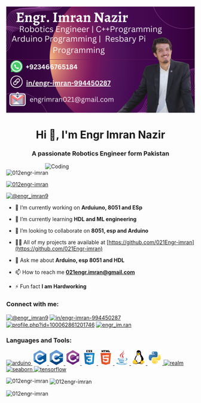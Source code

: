 ![banner](https://github.com/021Engr-imran/021Engr-imran/blob/main/banner.png)
<h1 align="center">Hi 👋, I'm Engr Imran Nazir</h1>
<h3 align="center">A passionate Robotics Engineer form Pakistan</h3>
<img align="right" alt="Coding" width="400" src="https://outlane.co/wp-content/uploads/2017/10/avatar-2.png">

<p align="left"> <img src="https://komarev.com/ghpvc/?username=012engr-imran&label=Profile%20views&color=0e75b6&style=flat" alt="012engr-imran" /> </p>

<p align="left"> <a href="https://github.com/ryo-ma/github-profile-trophy"><img src="https://github-profile-trophy.vercel.app/?username=012engr-imran" alt="012engr-imran" /></a> </p>

<p align="left"> <a href="https://twitter.com/@engr_imran9" target="blank"><img src="https://img.shields.io/twitter/follow/@engr_imran9?logo=twitter&style=for-the-badge" alt="@engr_imran9" /></a> </p>

- 🔭 I’m currently working on **Arduiuno, 8051 and ESp**

- 🌱 I’m currently learning **HDL and ML engineering**

- 👯 I’m looking to collaborate on **8051, esp and Arduino**

- 👨‍💻 All of my projects are available at [https://github.com/021Engr-imran](https://github.com/021Engr-imran)

- 💬 Ask me about **Arduino, esp 8051 and HDL**

- 📫 How to reach me **021engr.imran@gmail.com**

- ⚡ Fun fact **I am Hardworking**

<h3 align="left">Connect with me:</h3>
<p align="left">
<a href="https://twitter.com/@engr_imran9" target="blank"><img align="center" src="https://raw.githubusercontent.com/rahuldkjain/github-profile-readme-generator/master/src/images/icons/Social/twitter.svg" alt="@engr_imran9" height="30" width="40" /></a>
<a href="https://linkedin.com/in/in/engr-imran-994450287" target="blank"><img align="center" src="https://raw.githubusercontent.com/rahuldkjain/github-profile-readme-generator/master/src/images/icons/Social/linked-in-alt.svg" alt="in/engr-imran-994450287" height="30" width="40" /></a>
<a href="https://fb.com/profile.php?id=100062861201746" target="blank"><img align="center" src="https://raw.githubusercontent.com/rahuldkjain/github-profile-readme-generator/master/src/images/icons/Social/facebook.svg" alt="profile.php?id=100062861201746" height="30" width="40" /></a>
<a href="https://instagram.com/engr_im.ran" target="blank"><img align="center" src="https://raw.githubusercontent.com/rahuldkjain/github-profile-readme-generator/master/src/images/icons/Social/instagram.svg" alt="engr_im.ran" height="30" width="40" /></a>
</p>

<h3 align="left">Languages and Tools:</h3>
<p align="left"> <a href="https://www.arduino.cc/" target="_blank" rel="noreferrer"> <img src="https://cdn.worldvectorlogo.com/logos/arduino-1.svg" alt="arduino" width="40" height="40"/> </a> <a href="https://www.cprogramming.com/" target="_blank" rel="noreferrer"> <img src="https://raw.githubusercontent.com/devicons/devicon/master/icons/c/c-original.svg" alt="c" width="40" height="40"/> </a> <a href="https://www.w3schools.com/cpp/" target="_blank" rel="noreferrer"> <img src="https://raw.githubusercontent.com/devicons/devicon/master/icons/cplusplus/cplusplus-original.svg" alt="cplusplus" width="40" height="40"/> </a> <a href="https://www.w3schools.com/cs/" target="_blank" rel="noreferrer"> <img src="https://raw.githubusercontent.com/devicons/devicon/master/icons/csharp/csharp-original.svg" alt="csharp" width="40" height="40"/> </a> <a href="https://www.w3schools.com/css/" target="_blank" rel="noreferrer"> <img src="https://raw.githubusercontent.com/devicons/devicon/master/icons/css3/css3-original-wordmark.svg" alt="css3" width="40" height="40"/> </a> <a href="https://www.w3.org/html/" target="_blank" rel="noreferrer"> <img src="https://raw.githubusercontent.com/devicons/devicon/master/icons/html5/html5-original-wordmark.svg" alt="html5" width="40" height="40"/> </a> <a href="https://www.java.com" target="_blank" rel="noreferrer"> <img src="https://raw.githubusercontent.com/devicons/devicon/master/icons/java/java-original.svg" alt="java" width="40" height="40"/> </a> <a href="https://www.linux.org/" target="_blank" rel="noreferrer"> <img src="https://raw.githubusercontent.com/devicons/devicon/master/icons/linux/linux-original.svg" alt="linux" width="40" height="40"/> </a> <a href="https://www.python.org" target="_blank" rel="noreferrer"> <img src="https://raw.githubusercontent.com/devicons/devicon/master/icons/python/python-original.svg" alt="python" width="40" height="40"/> </a> <a href="https://realm.io/" target="_blank" rel="noreferrer"> <img src="https://raw.githubusercontent.com/bestofjs/bestofjs-webui/8665e8c267a0215f3159df28b33c365198101df5/public/logos/realm.svg" alt="realm" width="40" height="40"/> </a> <a href="https://seaborn.pydata.org/" target="_blank" rel="noreferrer"> <img src="https://seaborn.pydata.org/_images/logo-mark-lightbg.svg" alt="seaborn" width="40" height="40"/> </a> <a href="https://www.tensorflow.org" target="_blank" rel="noreferrer"> <img src="https://www.vectorlogo.zone/logos/tensorflow/tensorflow-icon.svg" alt="tensorflow" width="40" height="40"/> </a> </p>

<p><img align="left" src="https://github-readme-stats.vercel.app/api/top-langs?username=012engr-imran&show_icons=true&locale=en&layout=compact" alt="012engr-imran" /></p>

<p>&nbsp;<img align="center" src="https://github-readme-stats.vercel.app/api?username=012engr-imran&show_icons=true&locale=en" alt="012engr-imran" /></p>

<p><img align="center" src="https://github-readme-streak-stats.herokuapp.com/?user=012engr-imran&" alt="012engr-imran" /></p>
